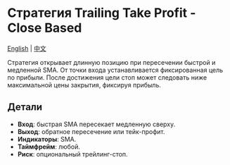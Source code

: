 # Стратегия Trailing Take Profit - Close Based
[English](README.md) | [中文](README_cn.md)

Стратегия открывает длинную позицию при пересечении быстрой и медленной SMA. От точки входа устанавливается фиксированная цель по прибыли. После достижения цели стоп может следовать ниже максимальной цены закрытия, фиксируя прибыль.

## Детали

- **Вход**: быстрая SMA пересекает медленную сверху.
- **Выход**: обратное пересечение или тейк-профит.
- **Индикаторы**: SMA.
- **Таймфрейм**: любой.
- **Риск**: опциональный трейлинг-стоп.

